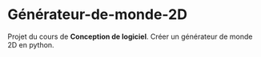 # Générateur-de-monde-2D

Projet du cours de **Conception de logiciel**.
Créer un générateur de monde 2D en python.
